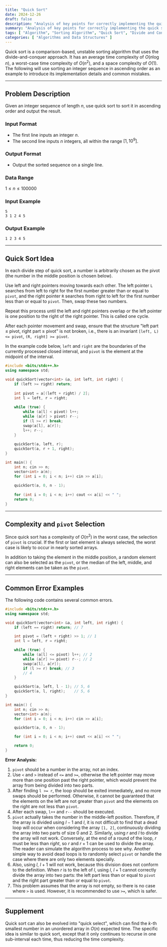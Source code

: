 ```yaml
---
title: "Quick Sort"
date: 2024-12-26
draft: false
description: "Analysis of key points for correctly implementing the quick sort algorithm."
summary: "Analysis of key points for correctly implementing the quick sort algorithm."
tags: [ "Algorithm", "Sorting Algorithm", "Quick Sort", "Divide and Conquer" ]
categories: [ "Algorithms and Data Structures" ]
---
```


Quick sort is a comparison-based, unstable sorting algorithm that uses the divide-and-conquer approach. It has an average time complexity of $O(n\log n)$, a worst-case time complexity of $O(n^2)$, and a space complexity of $O(1)$. The following will use sorting an integer sequence in ascending order as an example to introduce its implementation details and common mistakes.

---

## Problem Description

Given an integer sequence of length $n$, use quick sort to sort it in ascending order and output the result.

### Input Format

- The first line inputs an integer $n$.
- The second line inputs $n$ integers, all within the range $[1, 10^9]$.

### Output Format

- Output the sorted sequence on a single line.

### Data Range

$1 \leq n \leq 100000$

### Input Example

```
5
3 1 2 4 5
```

### Output Example

```
1 2 3 4 5
```

---

## Quick Sort Idea

In each divide step of quick sort, a number is arbitrarily chosen as the pivot (the number in the middle position is chosen below).

Use left and right pointers moving towards each other. The left pointer `L` searches from left to right for the first number greater than or equal to `pivot`, and the right pointer `R` searches from right to left for the first number less than or equal to `pivot`. Then, swap these two numbers.

Repeat this process until the left and right pointers overlap or the left pointer is one position to the right of the right pointer. This is called one cycle.

After each pointer movement and swap, ensure that the structure "left part ≤ pivot, right part ≥ pivot" is not broken, i.e., there is an invariant `[left, L) <= pivot`, `(R, right] >= pivot`.

In the example code below, `left` and `right` are the boundaries of the currently processed closed interval, and `pivot` is the element at the midpoint of the interval.

```cpp
#include <bits/stdc++.h>
using namespace std;

void quickSort(vector<int> &a, int left, int right) {
    if (left >= right) return;
    
    int pivot = a[(left + right) / 2];
    int l = left, r = right;
    
    while (true) {
        while (a[l] < pivot) l++;
        while (a[r] > pivot) r--;
        if (l >= r) break;
        swap(a[l], a[r]);
        l++; r--;
    }
    
    quickSort(a, left, r);
    quickSort(a, r + 1, right);
}

int main() {
    int n; cin >> n;
    vector<int> a(n);
    for (int i = 0; i < n; i++) cin >> a[i];
    
    quickSort(a, 0, n - 1);
    
    for (int i = 0; i < n; i++) cout << a[i] << " ";
    return 0;
}
```

---

## Complexity and `pivot` Selection

Since quick sort has a complexity of $O(n^2)$ in the worst case, the selection of `pivot` is crucial. If the first or last element is always selected, the worst case is likely to occur in nearly sorted arrays.

In addition to taking the element in the middle position, a random element can also be selected as the `pivot`, or the median of the left, middle, and right elements can be taken as the `pivot`.

---

## Common Error Examples

The following code contains several common errors.

```cpp
#include <bits/stdc++.h>
using namespace std;

void quickSort(vector<int> &a, int left, int right) {
    if (left == right) return; // 7

    int pivot = (left + right) >> 1; // 1
    int l = left, r = right;

    while (true) {
        while (a[l] <= pivot) l++; // 2
        while (a[r] >= pivot) r--; // 2
        swap(a[l], a[r]);
        if (l >= r) break; // 3
        // 4
    }

    quickSort(a, left, l - 1); // 5, 6
    quickSort(a, l, right);    // 5, 6
}

int main() {
    int n; cin >> n;
    vector<int> a(n);
    for (int i = 0; i < n; i++) cin >> a[i];

    quickSort(a, 0, n - 1);

    for (int i = 0; i < n; i++) cout << a[i] << " ";

    return 0;
}
```

**Error Analysis:**

1. `pivot` should be a number in the array, not an index.
2. Use `<` and `>` instead of `<=` and `>=`, otherwise the left pointer may move more than one position past the right pointer, which would prevent the array from being divided into two parts.
3. After finding `l >= r`, the loop should be exited immediately, and no more swaps should be performed. Otherwise, it cannot be guaranteed that the elements on the left are not greater than `pivot` and the elements on the right are not less than `pivot`.
4. After each swap, `l++` and `r--` should be executed.
5. `pivot` actually takes the number in the middle-left position. Therefore, if the array is divided using $l - 1$ and $l$, it is not difficult to find that a dead loop will occur when considering the array `[1, 2]`, continuously dividing the array into two parts of size 0 and 2. Similarly, using $r$ and $l$ to divide the array will not work. Conversely, at the end of a round of the loop, $r$ must be less than $right$, so $r$ and $r+1$ can be used to divide the array. The reader can simulate the algorithm process to see why. Another simple way to avoid dead loops is to randomly select `pivot` or handle the case where there are only two elements specially.
6. Also, using $l$, $l+1$ will not work, because this division does not conform to the definition. When $r$ is to the left of $l$, using $l$, $l+1$ cannot correctly divide the array into two parts: the left part less than or equal to `pivot` and the right part greater than or equal to `pivot`.
7. This problem assumes that the array is not empty, so there is no case where `>` is used. However, it is recommended to use `>=`, which is safer.

---

## Supplement

Quick sort can also be evolved into "quick select", which can find the $k$-th smallest number in an unordered array in $O(n)$ expected time. The specific idea is similar to quick sort, except that it only continues to recurse in one sub-interval each time, thus reducing the time complexity.